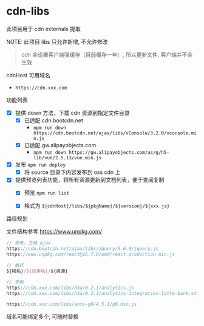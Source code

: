 # cdn-libs


此项目用于 cdn externals 提取

NOTE: 此项目 libs 只允许新增, 不允许修改

> cdn 会设置客户端强缓存（目前缓存一年）, 所以更新文件, 客户端并不会生效

cdnHost 可用域名

- `https://cdn.xxx.com`

功能列表

- [x] 提供 down 方法，下载 cdn 资源到指定文件目录
  - [x] 已适配 cdn.bootcdn.net
    - `npm run down https://cdn.bootcdn.net/ajax/libs/vConsole/3.2.0/vconsole.min.js`
  - [x] 已适配 gw.alipayobjects.com
    - `npm run down https://gw.alipayobjects.com/as/g/h5-lib/vue/2.5.13/vue.min.js`
- [x] 发布 `npm run deploy`
  - [x] 将 source 目录下内容发布到 oss cdn 上
- [x] 提供预览列表功能，将所有资源更新到文档列表，便于查阅复制
  - [x] 预览 `npm run list`
  - [x] 格式为 `${cdnHost}/libs/${pkgName}/${version}/${xxx.js}`


路径规划

文件结构参考 https://www.unpkg.com/

```js
// 参考，去掉 ajax
https://cdn.bootcdn.net/ajax/libs/jquery/3.6.0/jquery.js
https://www.unpkg.com/react@16.7.0/umd/react.production.min.js

// 格式
${域名}/${应用名}/${资源}

// 举例
https://cdn.xxx.com/libs/h5a/0.2.1/analytics.js
https://cdn.xxx.com/libs/h5a/0.2.1/analytics-integration-latte-bank-stats.js

https://cdn.xxx.com/libs/antv-g6/4.5.1/g6.min.js
```

域名可能绑定多个, 可随时替换
